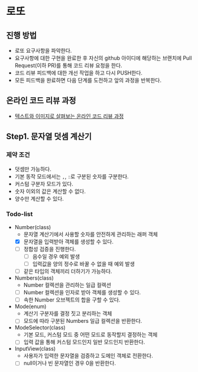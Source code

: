 # 로또
## 진행 방법
* 로또 요구사항을 파악한다.
* 요구사항에 대한 구현을 완료한 후 자신의 github 아이디에 해당하는 브랜치에 Pull Request(이하 PR)를 통해 코드 리뷰 요청을 한다.
* 코드 리뷰 피드백에 대한 개선 작업을 하고 다시 PUSH한다.
* 모든 피드백을 완료하면 다음 단계를 도전하고 앞의 과정을 반복한다.

## 온라인 코드 리뷰 과정
* [텍스트와 이미지로 살펴보는 온라인 코드 리뷰 과정](https://github.com/next-step/nextstep-docs/tree/master/codereview)

## Step1. 문자열 덧셈 계산기
### 제약 조건
- 덧셈만 가능하다.
- 기본 동작 모드에서는 `,`, `:`로 구분된 숫자를 구분한다.
- 커스텀 구분자 모드가 있다.
- 숫자 이외의 값은 계산할 수 없다.
- 양수만 계산할 수 있다.

### Todo-list
- Number(class)
    - 문자열 계산기에서 사용할 숫자를 안전하게 관리하는 래퍼 객체
    - [X] 문자열을 입력받아 객체를 생성할 수 있다.
    - [ ] 정합성 검증을 진행한다.
        - [ ] 음수일 경우 예외 발생
        - [ ] 입력값을 양의 정수로 바꿀 수 없을 때 예외 발생
    - [ ] 같은 타입의 객체끼리 더하기가 가능하다.
- Numbers(class)
    - Number 컬렉션을 관리하는 일급 컬렉션
    - [ ] Number 컬렉션을 인자로 받아 객체를 생성할 수 있다.
    - [ ] 속한 Number 오브젝트의 합을 구할 수 있다.
- Mode(enum)
    - 계산기 구분자를 결정 짓고 분리하는 객체
    - [ ] 모드에 따라 구분된 Numbers 일급 컬렉션을 반환한다.
- ModeSelector(class)
    - 기본 모드, 커스텀 모드 중 어떤 모드로 동작할지 결정하는 객체
    - [ ] 입력 값을 통해 커스텀 모드인지 일반 모드인지 반환한다.
- InputView(class)
    - 사용자가 입력한 문자열을 검증하고 도메인 객체로 전환한다.
    - [ ] null이거나 빈 문자열인 경우 0을 반환한다.
